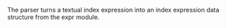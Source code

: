 The parser turns a textual index expression into an index expression data structure from the expr module.
